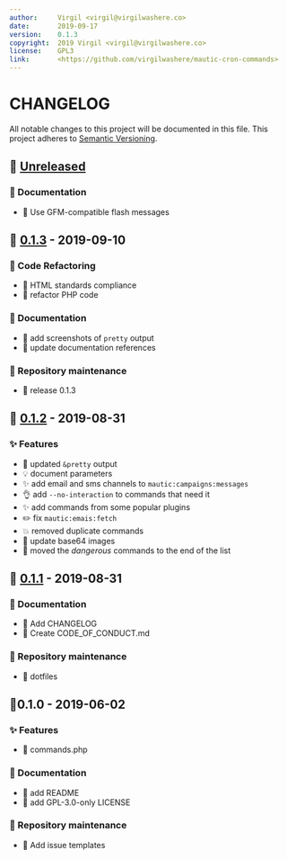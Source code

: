 ```yaml
---
author:     Virgil <virgil@virgilwashere.co>
date:       2019-09-17
version:    0.1.3
copyright:  2019 Virgil <virgil@virgilwashere.co>
license:    GPL3
link:       <https://github.com/virgilwashere/mautic-cron-commands>
---
```

# CHANGELOG

All notable changes to this project will be documented in this file.
This project adheres to [Semantic Versioning](http://semver.org/spec/v2.0.0.html).

<a name="unreleased"></a>

## 🚧 [Unreleased]

### 📝 Documentation

- :bug: Use GFM-compatible flash messages

<a name="0.1.3"></a>

## 🔖 [0.1.3] - 2019-09-10

### 🎨 Code Refactoring

- :children_crossing: HTML standards compliance
- :hammer: refactor PHP code

### 📝 Documentation

- :lipstick: add screenshots of `pretty` output
- :memo: update documentation references

### 🔨 Repository maintenance

- :bookmark: release 0.1.3

<a name="0.1.2"></a>

## 🔖 [0.1.2] - 2019-08-31

### ✨ Features

- :art: updated `&pretty` output
- :bulb: document parameters
- :sparkles: add email and sms channels to `mautic:campaigns:messages`
- :ok_hand: add `--no-interaction` to commands that need it
- :sparkles: add commands from some popular plugins
- :pencil2: fix `mautic:emais:fetch`
- :boom: removed duplicate commands
- :bento: update base64 images
- :children_crossing: moved the _dangerous_ commands to the end of the list

<a name="0.1.1"></a>

## 🔖 [0.1.1] - 2019-08-31

### 📝 Documentation

- :memo: Add CHANGELOG
- :page_facing_up: Create CODE_OF_CONDUCT.md

### 🔨 Repository maintenance

- :wrench: dotfiles

<a name="0.1.0"></a>

## 🔖0.1.0 - 2019-06-02

### ✨ Features

- :tada: commands.php

### 📝 Documentation

- :memo: add README
- :page_facing_up: add GPL-3.0-only LICENSE

### 🔨 Repository maintenance

- :page_facing_up: Add issue templates

[Unreleased]: <https://github.com/virgilwashere/mautic-cron-commands/compare/0.1.3...HEAD>
[0.1.3]: <https://github.com/virgilwashere/mautic-cron-commands/compare/0.1.2...0.1.3>
[0.1.2]: <https://github.com/virgilwashere/mautic-cron-commands/compare/0.1.1...0.1.2>
[0.1.1]: <https://github.com/virgilwashere/mautic-cron-commands/compare/0.1.0...0.1.1>
